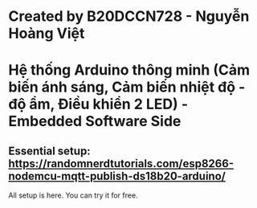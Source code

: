 # Created by B20DCCN728 - Nguyễn Hoàng Việt
# Hệ thống Arduino thông minh (Cảm biến ánh sáng, Cảm biến nhiệt độ - độ ẩm, Điều khiển 2 LED) - Embedded Software Side
## Essential setup: https://randomnerdtutorials.com/esp8266-nodemcu-mqtt-publish-ds18b20-arduino/
All setup is here. You can try it for free. 
